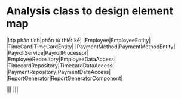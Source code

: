 # Analysis class to design element map
|lớp phân tích|phần tử thiết kế|
|Employee|EmployeeEntity|
|TimeCard|TimeCardEntity|
|PaymentMethod|PaymentMethodEntity|
|PayrollService|PayrollProcessor|
|EmployeeRepository|EmployeeDataAccess|
|TimecardRepository|TimecardDataAccess|
|PaymentRepository|PaymentDataAccess|
|ReportGenerator|ReportGeneratorComponent|


|||
|||

